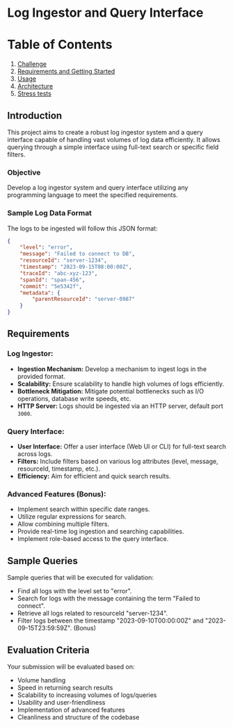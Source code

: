 # Log Ingestor and Query Interface


# Table of Contents

1. [Challenge](./README.md)
2. [Requirements and Getting Started](./doc/README.md#requirements-and-getting-started)
3. [Usage](./doc/README.md#usage)
4. [Architecture](./doc/README.md#architecture)
5. [Stress tests](./doc/README.md#stress-tests)



## Introduction

This project aims to create a robust log ingestor system and a query interface capable of handling vast volumes of log data efficiently. It allows querying through a simple interface using full-text search or specific field filters.

### Objective

Develop a log ingestor system and query interface utilizing any programming language to meet the specified requirements.

### Sample Log Data Format

The logs to be ingested will follow this JSON format:

```json
{
	"level": "error",
	"message": "Failed to connect to DB",
    "resourceId": "server-1234",
	"timestamp": "2023-09-15T08:00:00Z",
	"traceId": "abc-xyz-123",
    "spanId": "span-456",
    "commit": "5e5342f",
    "metadata": {
        "parentResourceId": "server-0987"
    }
}
```

## Requirements

### Log Ingestor:

- **Ingestion Mechanism:** Develop a mechanism to ingest logs in the provided format.
- **Scalability:** Ensure scalability to handle high volumes of logs efficiently.
- **Bottleneck Mitigation:** Mitigate potential bottlenecks such as I/O operations, database write speeds, etc.
- **HTTP Server:** Logs should be ingested via an HTTP server, default port `3000`.

### Query Interface:

- **User Interface:** Offer a user interface (Web UI or CLI) for full-text search across logs.
- **Filters:** Include filters based on various log attributes (level, message, resourceId, timestamp, etc.).
- **Efficiency:** Aim for efficient and quick search results.

### Advanced Features (Bonus):

- Implement search within specific date ranges.
- Utilize regular expressions for search.
- Allow combining multiple filters.
- Provide real-time log ingestion and searching capabilities.
- Implement role-based access to the query interface.

## Sample Queries

Sample queries that will be executed for validation:

- Find all logs with the level set to "error".
- Search for logs with the message containing the term "Failed to connect".
- Retrieve all logs related to resourceId "server-1234".
- Filter logs between the timestamp "2023-09-10T00:00:00Z" and "2023-09-15T23:59:59Z". (Bonus)

## Evaluation Criteria

Your submission will be evaluated based on:

- Volume handling
- Speed in returning search results
- Scalability to increasing volumes of logs/queries
- Usability and user-friendliness
- Implementation of advanced features
- Cleanliness and structure of the codebase
